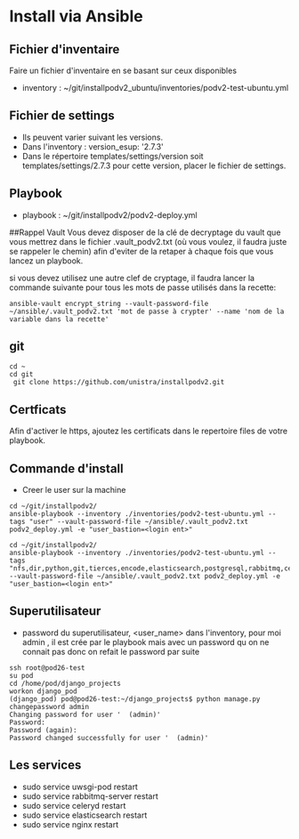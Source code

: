 # Install via Ansible

## Fichier  d'inventaire
Faire un fichier d'inventaire en se basant sur ceux disponibles
  * inventory : ~/git/installpodv2_ubuntu/inventories/podv2-test-ubuntu.yml


## Fichier de settings
  * Ils peuvent varier suivant les versions. 
  * Dans l'inventory : version_esup: '2.7.3'
  * Dans le répertoire templates/settings/version soit templates/settings/2.7.3 pour cette version, placer le fichier de settings.

## Playbook
  * playbook : ~/git/installpodv2/podv2-deploy.yml

##Rappel Vault
Vous devez disposer de la clé de decryptage du vault que vous mettrez dans le fichier .vault_podv2.txt (où vous voulez, il faudra juste se rappeler le chemin) afin d'eviter de la retaper à chaque fois que vous lancez un playbook.

si vous devez utilisez une autre clef de cryptage, il faudra lancer la commande suivante pour tous les mots de passe utilisés dans la recette:
```
ansible-vault encrypt_string --vault-password-file ~/ansible/.vault_podv2.txt 'mot de passe à crypter' --name 'nom de la variable dans la recette'
```


## git
```
cd ~
cd git
 git clone https://github.com/unistra/installpodv2.git
```

## Certficats
Afin d'activer le https, ajoutez les certificats dans le repertoire files de votre playbook.


## Commande d'install
  * Creer le user sur la machine

```
cd ~/git/installpodv2/
ansible-playbook --inventory ./inventories/podv2-test-ubuntu.yml --tags "user" --vault-password-file ~/ansible/.vault_podv2.txt podv2_deploy.yml -e "user_bastion=<login ent>"
```

```
cd ~/git/installpodv2/
ansible-playbook --inventory ./inventories/podv2-test-ubuntu.yml --tags "nfs,dir,python,git,tierces,encode,elasticsearch,postgresql,rabbitmq,celeryd,settings,initdb,initapp,nginxuwsgi,site,ssl,custom" --vault-password-file ~/ansible/.vault_podv2.txt podv2_deploy.yml -e "user_bastion=<login ent>"
```


## Superutilisateur
  * password du superutilisateur, <user_name> dans l'inventory, pour moi admin , il est crée par le playbook mais avec un password qu on ne connait pas donc on refait le password par suite
```
ssh root@pod26-test
su pod
cd /home/pod/django_projects
workon django_pod
(django_pod) pod@pod26-test:~/django_projects$ python manage.py changepassword admin
Changing password for user '  (admin)'
Password: 
Password (again): 
Password changed successfully for user '  (admin)'

```

## Les services

  * sudo service uwsgi-pod restart
  * sudo service rabbitmq-server restart
  * sudo service celeryd restart
  * sudo service elasticsearch restart
  * sudo service nginx restart


